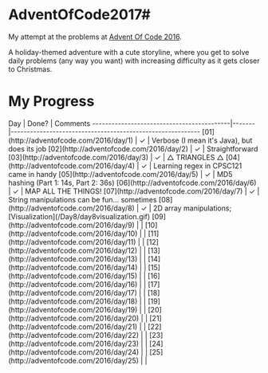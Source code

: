 # AdventOfCode2017#
My attempt at the problems at [Advent Of Code 2016](http://adventofcode.com/2016).

A holiday-themed adventure with a cute storyline, where you get to solve daily problems (any way you want) with increasing difficulty as it gets closer to Christmas.



<h1>My Progress</h1>
Day                                        | Done? | Comments
-------------------------------------------|-------|-----------------------------------------------------------
[01](http://adventofcode.com/2016/day/1)   |   ✓   | Verbose (I mean it's Java), but does its job
[02](http://adventofcode.com/2016/day/2)   |   ✓   | Straightforward
[03](http://adventofcode.com/2016/day/3)   |   ✓   | △ TRIANGLES △
[04](http://adventofcode.com/2016/day/4)   |   ✓   | Learning regex in CPSC121 came in handy
[05](http://adventofcode.com/2016/day/5)   |   ✓   | MD5 hashing (Part 1: 14s, Part 2: 36s)
[06](http://adventofcode.com/2016/day/6)   |   ✓   | MAP ALL THE THINGS!
[07](http://adventofcode.com/2016/day/7)   |   ✓   | String manipulations can be fun... sometimes
[08](http://adventofcode.com/2016/day/8)   |   ✓   | 2D array manipulations; [Visualization](/Day8/day8visualization.gif)
[09](http://adventofcode.com/2016/day/9)   |       | 
[10](http://adventofcode.com/2016/day/10)  |       | 
[11](http://adventofcode.com/2016/day/11)  |       | 
[12](http://adventofcode.com/2016/day/12)  |       | 
[13](http://adventofcode.com/2016/day/13)  |       | 
[14](http://adventofcode.com/2016/day/14)  |       | 
[15](http://adventofcode.com/2016/day/15)  |       | 
[16](http://adventofcode.com/2016/day/16)  |       |
[17](http://adventofcode.com/2016/day/17)  |       | 
[18](http://adventofcode.com/2016/day/18)  |       | 
[19](http://adventofcode.com/2016/day/19)  |       | 
[20](http://adventofcode.com/2016/day/20)  |       | 
[21](http://adventofcode.com/2016/day/21)  |       | 
[22](http://adventofcode.com/2016/day/22)  |       | 
[23](http://adventofcode.com/2016/day/23)  |       | 
[24](http://adventofcode.com/2016/day/24)  |       | 
[25](http://adventofcode.com/2016/day/25)  |       |
